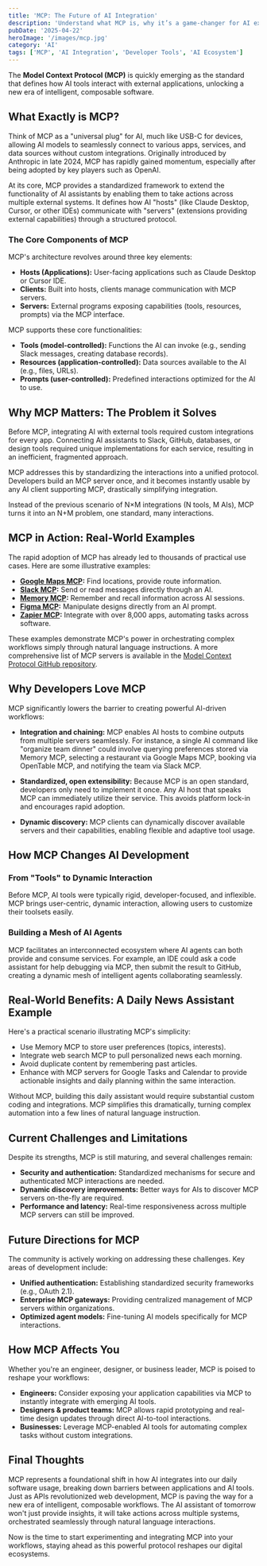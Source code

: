 ```yaml
---
title: 'MCP: The Future of AI Integration'
description: 'Understand what MCP is, why it’s a game-changer for AI extensibility, and how it’s shaping a new ecosystem of intelligent, composable applications.'
pubDate: '2025-04-22'
heroImage: '/images/mcp.jpg'
category: 'AI'
tags: ['MCP', 'AI Integration', 'Developer Tools', 'AI Ecosystem']
---
```


The **Model Context Protocol (MCP)** is quickly emerging as the standard that defines how AI tools interact with external applications, unlocking a new era of intelligent, composable software.

## What Exactly is MCP?

Think of MCP as a "universal plug" for AI, much like USB-C for devices, allowing AI models to seamlessly connect to various apps, services, and data sources without custom integrations. Originally introduced by Anthropic in late 2024, MCP has rapidly gained momentum, especially after being adopted by key players such as OpenAI.

At its core, MCP provides a standardized framework to extend the functionality of AI assistants by enabling them to take actions across multiple external systems. It defines how AI "hosts" (like Claude Desktop, Cursor, or other IDEs) communicate with "servers" (extensions providing external capabilities) through a structured protocol.

### The Core Components of MCP

MCP's architecture revolves around three key elements:

- **Hosts (Applications):** User-facing applications such as Claude Desktop or Cursor IDE.
- **Clients:** Built into hosts, clients manage communication with MCP servers.
- **Servers:** External programs exposing capabilities (tools, resources, prompts) via the MCP interface.

MCP supports these core functionalities:

- **Tools (model-controlled):** Functions the AI can invoke (e.g., sending Slack messages, creating database records).
- **Resources (application-controlled):** Data sources available to the AI (e.g., files, URLs).
- **Prompts (user-controlled):** Predefined interactions optimized for the AI to use.

## Why MCP Matters: The Problem it Solves

Before MCP, integrating AI with external tools required custom integrations for every app. Connecting AI assistants to Slack, GitHub, databases, or design tools required unique implementations for each service, resulting in an inefficient, fragmented approach.

MCP addresses this by standardizing the interactions into a unified protocol. Developers build an MCP server once, and it becomes instantly usable by any AI client supporting MCP, drastically simplifying integration.

Instead of the previous scenario of N×M integrations (N tools, M AIs), MCP turns it into an N+M problem, one standard, many interactions.

## MCP in Action: Real-World Examples

The rapid adoption of MCP has already led to thousands of practical use cases. Here are some illustrative examples:

- **[Google Maps MCP](https://github.com/modelcontextprotocol/servers/tree/main/src/google-maps):** Find locations, provide route information.
- **[Slack MCP](https://github.com/modelcontextprotocol/servers/tree/main/src/slack):** Send or read messages directly through an AI.
- **[Memory MCP](https://github.com/modelcontextprotocol/servers/tree/main/src/memory):** Remember and recall information across AI sessions.
- **[Figma MCP](https://github.com/GLips/Figma-Context-MCP):** Manipulate designs directly from an AI prompt.
- **[Zapier MCP](https://zapier.com/mcp):** Integrate with over 8,000 apps, automating tasks across software.

These examples demonstrate MCP's power in orchestrating complex workflows simply through natural language instructions. A more comprehensive list of MCP servers is available in the [Model Context Protocol GitHub repository](https://github.com/modelcontextprotocol/servers).

## Why Developers Love MCP

MCP significantly lowers the barrier to creating powerful AI-driven workflows:

- **Integration and chaining:** MCP enables AI hosts to combine outputs from multiple servers seamlessly. For instance, a single AI command like "organize team dinner" could involve querying preferences stored via Memory MCP, selecting a restaurant via Google Maps MCP, booking via OpenTable MCP, and notifying the team via Slack MCP.

- **Standardized, open extensibility:** Because MCP is an open standard, developers only need to implement it once. Any AI host that speaks MCP can immediately utilize their service. This avoids platform lock-in and encourages rapid adoption.

- **Dynamic discovery:** MCP clients can dynamically discover available servers and their capabilities, enabling flexible and adaptive tool usage.

## How MCP Changes AI Development

### From "Tools" to Dynamic Interaction
Before MCP, AI tools were typically rigid, developer-focused, and inflexible. MCP brings user-centric, dynamic interaction, allowing users to customize their toolsets easily.

### Building a Mesh of AI Agents
MCP facilitates an interconnected ecosystem where AI agents can both provide and consume services. For example, an IDE could ask a code assistant for help debugging via MCP, then submit the result to GitHub, creating a dynamic mesh of intelligent agents collaborating seamlessly.

## Real-World Benefits: A Daily News Assistant Example

Here's a practical scenario illustrating MCP's simplicity:

- Use Memory MCP to store user preferences (topics, interests).
- Integrate web search MCP to pull personalized news each morning.
- Avoid duplicate content by remembering past articles.
- Enhance with MCP servers for Google Tasks and Calendar to provide actionable insights and daily planning within the same interaction.

Without MCP, building this daily assistant would require substantial custom coding and integrations. MCP simplifies this dramatically, turning complex automation into a few lines of natural language instruction.

## Current Challenges and Limitations

Despite its strengths, MCP is still maturing, and several challenges remain:

- **Security and authentication:** Standardized mechanisms for secure and authenticated MCP interactions are needed.
- **Dynamic discovery improvements:** Better ways for AIs to discover MCP servers on-the-fly are required.
- **Performance and latency:** Real-time responsiveness across multiple MCP servers can still be improved.

## Future Directions for MCP

The community is actively working on addressing these challenges. Key areas of development include:

- **Unified authentication:** Establishing standardized security frameworks (e.g., OAuth 2.1).
- **Enterprise MCP gateways:** Providing centralized management of MCP servers within organizations.
- **Optimized agent models:** Fine-tuning AI models specifically for MCP interactions.

## How MCP Affects You

Whether you're an engineer, designer, or business leader, MCP is poised to reshape your workflows:

- **Engineers:** Consider exposing your application capabilities via MCP to instantly integrate with emerging AI tools.
- **Designers & product teams:** MCP allows rapid prototyping and real-time design updates through direct AI-to-tool interactions.
- **Businesses:** Leverage MCP-enabled AI tools for automating complex tasks without custom integrations.

## Final Thoughts

MCP represents a foundational shift in how AI integrates into our daily software usage, breaking down barriers between applications and AI tools. Just as APIs revolutionized web development, MCP is paving the way for a new era of intelligent, composable workflows. The AI assistant of tomorrow won't just provide insights, it will take actions across multiple systems, orchestrated seamlessly through natural language interactions.

Now is the time to start experimenting and integrating MCP into your workflows, staying ahead as this powerful protocol reshapes our digital ecosystems.
